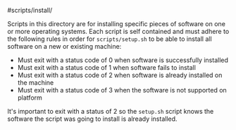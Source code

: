 #scripts/install/

Scripts in this directory are for installing specific pieces of software on one or more operating systems. Each script is self contained and must adhere to the following rules in order for `scripts/setup.sh` to be able to install all software on a new or existing machine:

* Must exit with a status code of 0 when software is successfully installed
* Must exit with a status code of 1 when software fails to install
* Must exit with a status code of 2 when software is already installed on the machine
* Must exit with a status code of 3 when the software is not supported on platform

It's important to exit with a status of 2 so the `setup.sh` script knows the software the script was going to install is already installed.
